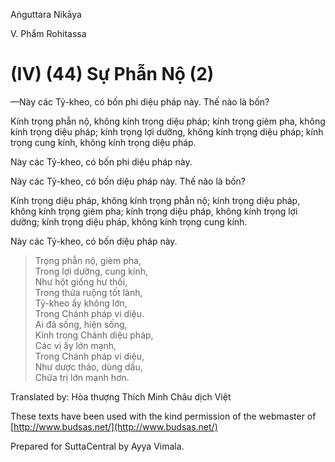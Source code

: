 Aṅguttara Nikāya

V. Phẩm Rohitassa

# (IV) (44) Sự Phẫn Nộ (2)

—Này các Tỷ-kheo, có bốn phi diệu pháp này. Thế nào là bốn?

Kính trọng phẫn nộ, không kính trọng diệu pháp; kính trọng gièm pha, không kính trọng diệu pháp; kính trọng lợi dưỡng, không kính trọng diệu pháp; kính trọng cung kính, không kính trọng diệu pháp.

Này các Tỷ-kheo, có bốn phi diệu pháp này.

Này các Tỷ-kheo, có bốn diệu pháp này. Thế nào là bốn?

Kính trọng diệu pháp, không kính trọng phẫn nộ; kính trọng diệu pháp, không kính trọng gièm pha; kính trọng diệu pháp, không kính trọng lợi dưỡng; kính trọng diệu pháp, không kính trọng cung kính.

Này các Tỷ-kheo, có bốn diệu pháp này.

> Trọng phẫn nộ, gièm pha,  
> Trong lợi dưỡng, cung kính,  
> Như hột giống hư thối,  
> Trong thửa ruộng tốt lành,  
> Tỷ-kheo ấy không lớn,  
> Trong Chánh pháp vi diệu.  
> Ai đã sống, hiện sống,  
> Kính trong Chánh diệu pháp,  
> Các vị ấy lớn mạnh,  
> Trong Chánh pháp vi diệu,  
> Như dược thảo, dùng dầu,  
> Chữa trị lớn mạnh hơn.

Translated by: Hòa thượng Thích Minh Châu dịch Việt

These texts have been used with the kind permission of the webmaster of [http://www.budsas.net/](http://www.budsas.net/)

Prepared for SuttaCentral by Ayya Vimala.
